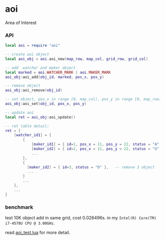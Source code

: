 # aoi
Area of Interest


### API 

~~~.lua
local aoi = require "aoi"

-- create aoi object
local aoi_obj = aoi.aoi_new(map_row, map_col, grid_row, grid_col)

-- add  watcher and maker object
local marked = aoi.WATCHER_MARK | aoi.MAKER_MARK
aoi_obj:aoi_add(obj_id, marked, pos_x, pos_y)

-- remove object
aoi_obj:aoi_remove(obj_id)

-- set object, pos_x in range [0, map_col), pos_y in range [0, map_row)
aoi_obj:aoi_set(obj_id, pos_x, pos_y)

-- update aoi
local ret = aoi_obj:aoi_update()

-- ret table detail:
ret = {
    [watcher_id1] = {
        { 
            [maker_id1] = { id=1, pos_x = 11, pos_y = 22, status = "A" },   -- add 1 object
            [maker_id2] = { id=2, pos_x = 11, pos_y = 22, status = "U" },   -- update 2 object
            ...
        },
        {
          [maker_id2] = { id=3, status = "D" },   -- remove 3 object  
          ...
        }
        ...
    },
    ...
}
~~~

### benchmark
test 10K object add in same grid, cost 0.028496s. in my `Intel(R) Core(TM) i7-4578U CPU @ 3.00GHz`.

read [aoi_test.lua](https://github.com/lvzixun/aoi/blob/master/aoi_test.lua) for more detail.
